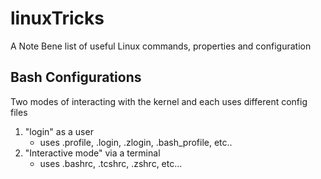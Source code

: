 # linuxTricks
A Note Bene list of useful Linux commands, properties and configuration

## Bash Configurations
Two modes of interacting with the kernel and each uses different config files
1. "login" as a user
    - uses .profile, .login, .zlogin, .bash_profile, etc..
2. "Interactive mode" via a terminal
    - uses .bashrc, .tcshrc, .zshrc, etc...
    
    

